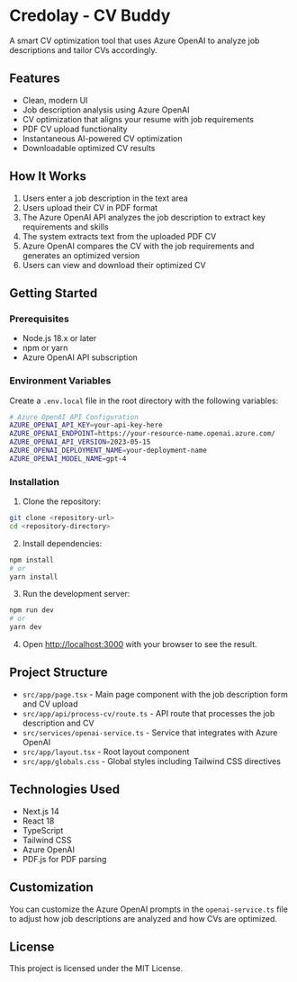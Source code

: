 # Credolay - CV Buddy

A smart CV optimization tool that uses Azure OpenAI to analyze job descriptions and tailor CVs accordingly.

## Features

- Clean, modern UI
- Job description analysis using Azure OpenAI
- CV optimization that aligns your resume with job requirements
- PDF CV upload functionality
- Instantaneous AI-powered CV optimization
- Downloadable optimized CV results

## How It Works

1. Users enter a job description in the text area
2. Users upload their CV in PDF format
3. The Azure OpenAI API analyzes the job description to extract key requirements and skills
4. The system extracts text from the uploaded PDF CV
5. Azure OpenAI compares the CV with the job requirements and generates an optimized version
6. Users can view and download their optimized CV

## Getting Started

### Prerequisites

- Node.js 18.x or later
- npm or yarn
- Azure OpenAI API subscription

### Environment Variables

Create a `.env.local` file in the root directory with the following variables:

```bash
# Azure OpenAI API Configuration
AZURE_OPENAI_API_KEY=your-api-key-here
AZURE_OPENAI_ENDPOINT=https://your-resource-name.openai.azure.com/
AZURE_OPENAI_API_VERSION=2023-05-15
AZURE_OPENAI_DEPLOYMENT_NAME=your-deployment-name
AZURE_OPENAI_MODEL_NAME=gpt-4
```

### Installation

1. Clone the repository:
```bash
git clone <repository-url>
cd <repository-directory>
```

2. Install dependencies:
```bash
npm install
# or
yarn install
```

3. Run the development server:
```bash
npm run dev
# or
yarn dev
```

4. Open [http://localhost:3000](http://localhost:3000) with your browser to see the result.

## Project Structure

- `src/app/page.tsx` - Main page component with the job description form and CV upload
- `src/app/api/process-cv/route.ts` - API route that processes the job description and CV
- `src/services/openai-service.ts` - Service that integrates with Azure OpenAI
- `src/app/layout.tsx` - Root layout component
- `src/app/globals.css` - Global styles including Tailwind CSS directives

## Technologies Used

- Next.js 14
- React 18
- TypeScript
- Tailwind CSS
- Azure OpenAI
- PDF.js for PDF parsing

## Customization

You can customize the Azure OpenAI prompts in the `openai-service.ts` file to adjust how job descriptions are analyzed and how CVs are optimized.

## License

This project is licensed under the MIT License. 